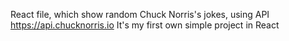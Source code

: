 React file, which show random Chuck Norris's jokes, using API https://api.chucknorris.io
It's my first own simple project in React
